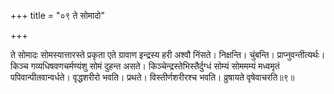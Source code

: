 +++
title = "०९ ते सोमादो"

+++

ते सोमादः सोमस्यात्तारस्ते प्रकृता एते ग्रावाण इन्द्रस्य हरी अश्वौ निंसते। निक्षन्ति। चुंबन्ति। प्राप्नुवन्तीत्यर्थः। किञ्च गव्यधिषवणचर्मण्यंशु सोमं दुहन्त असते। किञ्चेन्द्रस्तेभिस्तैर्दुग्धं सोम्यं सोममम्यं मध्वमृतं पपिवान्पीतवान्वर्धते। वृद्धशरीरो भवति। प्रथते। विस्तीर्णशरीरश्च भवति। व्रुषायते वृषेवाचरति॥९॥